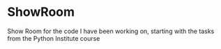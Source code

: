 # ShowRoom
Show Room for the code I have been working on, starting with the tasks from the Python Institute course
